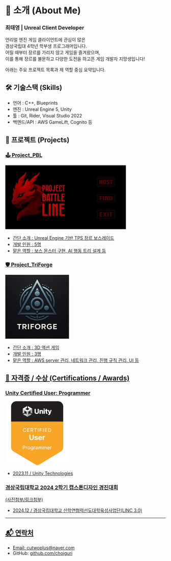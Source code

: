 # 👋 소개 (About Me) 
### 최태영 | Unreal Client Developer

언리얼 엔진 게임 클라이언트에 관심이 많은   
경상국립대 4학년 학부생 프로그래머입니다.   
어릴 때부터 장르를 가리지 않고 게임을 즐겨왔으며,    
이를 통해 장르를 불문하고 다양한 도전을 하고픈 게임 개발자 지망생입니다!   

아래는 주요 프로젝트 목록과 제 역할 중심 요약입니다.



## 🛠️ 기술스택 (Skills)
- 언어 : C++, Blueprints
- 엔진 : Unreal Engine 5, Unity
- 툴 : Git, Rider, Visual Studio 2022
- 백엔드/API : AWS GameLift, Cognito 등



## 📁 프로젝트 (Projects)

### [🕹️ Project_PBL](https://github.com/choiguri/GNU_PBL)
<a href="https://youtu.be/-3ciZHhTgDc"><img src="./Source/Image/PBL_thumbnail.png" height="200"/>
- 간단 소개 : Unreal Engine 기반 TPS 장르 보스레이드
- 개발 인원 : 5명
- 맡은 역할 : 보스 몬스터 구현, AI 행동 트리 설계 등


### [🛡️ Project_TriForge](https://github.com/pju0205/TriForge)


<a href="https://youtu.be/lo1SQH9PyY0"><img src="./Source/Image/TriForge_thumbnail.png" height="200"/>
- 간단 소개 : 3D 액션 게임
- 개발 인원 : 3명
- 맡은 역할 : AWS server 관리, 네트워크 관리, 진행 규칙 관리, UI 등



## 📌 자격증 / 수상 (Certifications / Awards)

### Unity Certified User: Programmer
<a href="https://www.credly.com/badges/66087beb-5e31-41a6-aa80-5e04aa4ca27e/public_url"><img src="./Source/Image/unity-certified-user-programmer.png" height="200">
- 2023.11 / Unity Technologies

### 경상국립대학교 2024 2학기 캡스톤디자인 경진대회
(사진첨부/링크첨부)   
- 2024.12 / 경상국립대학교 산학연협력선도대학육성사업단(LINC 3.0)



---

## 📬 연락처

- Email: cutwoplus@naver.com
- GitHub: [github.com/choiguri](https://github.com/choiguri)
